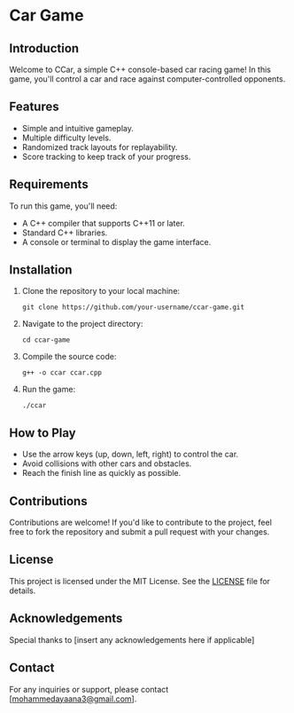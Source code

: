 # Car Game

## Introduction
Welcome to CCar, a simple C++ console-based car racing game! In this game, you'll control a car and race against computer-controlled opponents. 

## Features
- Simple and intuitive gameplay.
- Multiple difficulty levels.
- Randomized track layouts for replayability.
- Score tracking to keep track of your progress.

## Requirements
To run this game, you'll need:
- A C++ compiler that supports C++11 or later.
- Standard C++ libraries.
- A console or terminal to display the game interface.

## Installation
1. Clone the repository to your local machine:
    ```
    git clone https://github.com/your-username/ccar-game.git
    ```
2. Navigate to the project directory:
    ```
    cd ccar-game
    ```
3. Compile the source code:
    ```
    g++ -o ccar ccar.cpp
    ```
4. Run the game:
    ```
    ./ccar
    ```

## How to Play
- Use the arrow keys (up, down, left, right) to control the car.
- Avoid collisions with other cars and obstacles.
- Reach the finish line as quickly as possible.

## Contributions
Contributions are welcome! If you'd like to contribute to the project, feel free to fork the repository and submit a pull request with your changes.

## License
This project is licensed under the MIT License. See the [LICENSE](LICENSE) file for details.

## Acknowledgements
Special thanks to [insert any acknowledgements here if applicable]

## Contact
For any inquiries or support, please contact [mohammedayaana3@gmail.com].
